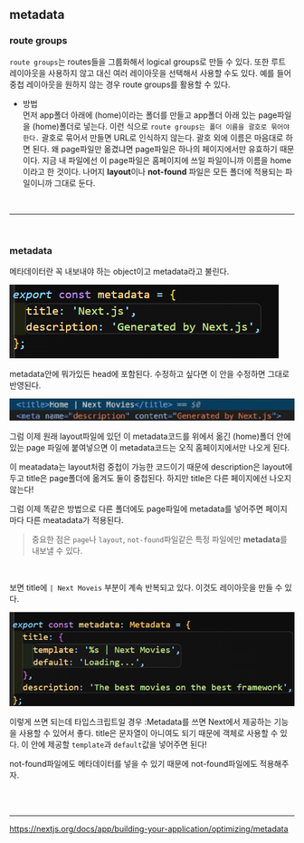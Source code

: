 ## metadata

### route groups

`route groups`는 routes들을 그룹화해서 logical groups로 만들 수 있다. 또한 루트 레이아웃을 사용하지 않고 대신 여러 레이아웃을 선택해서 사용할 수도 있다. 예를 들어 중첩 레이아웃을 원하지 않는 경우 route groups를 활용할 수 있다.

- 방법 <br>
  먼저 app폴더 아래에 (home)이라는 폴더를 만들고 app폴더 아래 있는 page파일을 (home)폴더로 넣는다. 이런 식으로 `route groups는 폴더 이름을 괄호로 묶어야 한다.` 괄호로 묶어서 만들면 URL로 인식하지 않는다. 괄호 외에 이름은 마음대로 하면 된다. 왜 page파일만 옮겼냐면 page파일은 하나의 페이지에서만 유효하기 때문이다. 지금 내 파일에선 이 page파일은 홈페이지에 쓰일 파일이니까 이름을 home이라고 한 것이다. 나머지 **layout**이나 **not-found** 파일은 모든 폴더에 적용되는 파일이니까 그대로 둔다.

<br>

---

<br>

### metadata

메타데이터란 꼭 내보내야 하는 object이고 metadata라고 불린다.

![메타데이터](../Image/metadata.png)

metadata안에 뭐가있든 head에 포함된다. 수정하고 싶다면 이 안을 수정하면 그대로 반영된다.

![head](../Image/metahead.png)

그럼 이제 원래 layout파일에 있던 이 metadata코드를 위에서 옮긴 (home)폴더 안에 있는 page 파일에 붙여넣으면 이 metadata코드는 오직 홈페이지에서만 나오게 된다.

이 meatadata는 layout처럼 중첩이 가능한 코드이기 때문에 description은 layout에 두고 title은 page폴더에 옮겨도 둘이 중첩된다. 하지만 title은 다른 페이지에선 나오지 않는다!

그럼 이제 똑같은 방법으로 다른 폴더에도 page파일에 metadata를 넣어주면 페이지마다 다른 meatadata가 적용된다.

> 중요한 점은 `page`나 `layout`, `not-found`파일같은 특정 파일에만 **metadata**를 내보낼 수 있다.

<br>

보면 title에 `| Next Moveis` 부분이 계속 반복되고 있다. 이것도 레이아웃을 만들 수 있다.

![메타데이터 레이아웃](../Image/metalayout.png)

이렇게 쓰면 되는데 타입스크립트일 경우 :Metadata를 쓰면 Next에서 제공하는 기능을 사용할 수 있어서 좋다. title은 문자열이 아니여도 되기 때문에 객체로 사용할 수 있다. 이 안에 제공할 `template`과 `default`값을 넣어주면 된다!

not-found파일에도 메타데이터를 넣을 수 있기 때문에 not-found파일에도 적용해주자.

<br>
<br>

---

https://nextjs.org/docs/app/building-your-application/optimizing/metadata
